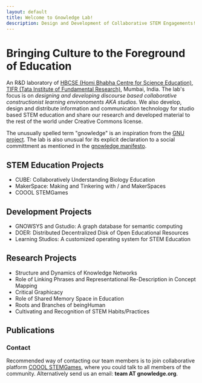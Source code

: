 ```yaml
--- 
layout: default
title: Welcome to Gnowledge Lab!
description: Design and Development of Collaborative STEM Engagements!
---
```

<!---{% include menu.html %}--->
# Bringing Culture to the Foreground of Education
An R&D laboratory of [HBCSE (Homi Bhabha Centre for Science
Education)](http://www.hbcse.tifr.res.in/), [TIFR (Tata Institute of
Fundamental Research)](https://www.tifr.res.in/), Mumbai, India. The
lab's focus is on *designing and developing discourse based
collaborative constructionist learning environoments AKA studios*. We also
develop, design and distribute information and communication technology for studio based STEM
education and share our research and developed material to the rest of
the world under Creative Commons license.

The unusually spelled term "gnowledge" is an inspiration from the [GNU
project](https://www.gnu.org/). The lab is also unusual for its explicit declaration to a social committment as mentioned in the [gnowledge manifesto](https://gnowledge.org/manifesto.html).

## STEM Education Projects
- CUBE: Collaboratively Understanding Biology Education 
- MakerSpace: Making and Tinkering with / and MakerSpaces
- COOOL STEMGames 

## Development Projects
- GNOWSYS and Gstudio: A graph database for semantic computing
- DOER: Distributed Decentralized Disk of Open Educational Resources 
- Learning Studios: A customized operating system for STEM Education

## Research Projects
- Structure and Dynamics of Knowledge Networks 
- Role of Linking Phrases and Representational Re-Description in Concept Mapping
- Critical Graphicacy
- Role of Shared Memory Space in Education
- Roots and Branches of beingHuman
- Cultivating and Recognition of STEM Habits/Practices

## Publications

### Contact
Recommended way of contacting our team members is to join
collaborative platform [COOOL
STEMGames](https://metastudio.org/), where you could talk to all
members of the community. Alternatively send us an email: 
**team AT gnowledge.org**.
